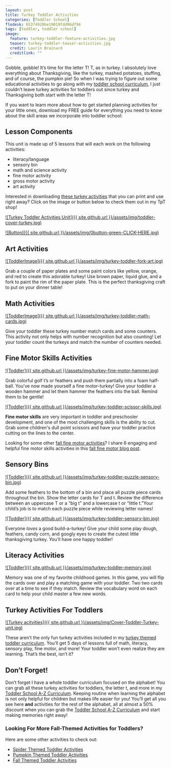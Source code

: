 ```yaml
---
layout: post
title: Turkey Toddler Activities
categories: [Toddler School]
flodesk: 65374920be19019fdd96d794
tags: [toddler, toddler school]
image:
  feature: turkey-toddler-feature-activities.jpg
  teaser: turkey-toddler-teaser-activities.jpg
  credit: Laurin Brainard
  creditlink: ""
---
```

Gobble, gobble! It’s time for the letter T! T, as in turkey. I absolutely love everything about Thanksgiving, like the turkey, mashed potatoes, stuffing, and of course, the pumpkin pie! So when I was trying to figure out some educational activities to go along with my [toddler school curriculum](https://www.teacherspayteachers.com/Product/Toddler-Activities-Lesson-Plans-Tot-School-Curriculum-Homeschool-Preschool-4296281?utm_source=PB%20Blog&utm_campaign=Toddler%20Bundle%20Upsell), I just couldn’t leave turkey activities for toddlers out since turkey and Thanksgiving both start with the letter T!

If you want to learn more about how to get started planning activities for your little ones, download my FREE guide for everything you need to know about the skill areas we incorporate into toddler school:

<div id="fd-form-65374920be19019fdd96d794"></div>
<script>
  window.fd('form', {
    formId: '65374920be19019fdd96d794',
    containerEl: '#fd-form-65374920be19019fdd96d794'
  });
</script>

## Lesson Components 
This unit is made up of 5 lessons that will each work on the following activities:
- literacy/language 
- sensory bin 
- math and science activity 
- fine motor activity 
- gross motor activity 
- art activity 

Interested in downloading [these turkey activities](https://www.teacherspayteachers.com/Product/Turkey-Toddler-Activities-Thanksgiving-Lesson-Plans-Fall-Preschool-Curriculum-4199735?utm_source=PB%20Blog&utm_campaign=Turkey%20Toddler%20Unit%20Cover) that you can print and use right away? Click on the image or button below to check them out in my TpT shop! 
 
[![Turkey Toddler Activities Unit]({{ site.github.url }}/assets/img/toddler-cover-turkey.jpg)](https://www.teacherspayteachers.com/Product/Turkey-Toddler-Activities-Thanksgiving-Lesson-Plans-Fall-Preschool-Curriculum-4199735?utm_source=PB%20Blog&utm_campaign=Turkey%20Toddler%20Unit%20Cover)
 
[![Button]({{ site.github.url }}/assets/img/0button-green-CLICK-HERE.jpg)](https://www.teacherspayteachers.com/Product/Turkey-Toddler-Activities-Thanksgiving-Lesson-Plans-Fall-Preschool-Curriculum-4199735?utm_source=PB%20Blog&utm_campaign=Turkey%20Toddler%20Unit%20Cover)

## Art Activities 

[![ToddlerImage]({{ site.github.url }}/assets/img/turkey-toddler-fork-art.jpg)](https://www.teacherspayteachers.com/Product/Toddler-Activities-Lesson-Plans-Turkey-Preschool-Curriculum-Letter-T-4199735?utm_source=PB%20Blog&utm_campaign=Turkey%20Toddler%20Post)

Grab a couple of paper plates and some paint colors like yellow, orange, and red to create this adorable turkey! Use brown paper, liquid glue, and a fork to paint the rim of the paper plate. This is the perfect thanksgiving craft to put on your dinner table!

## Math Activities

[![ToddlerImage]({{ site.github.url }}/assets/img/turkey-toddler-math-cards.jpg)](https://www.teacherspayteachers.com/Product/Toddler-Activities-Lesson-Plans-Turkey-Preschool-Curriculum-Letter-T-4199735?utm_source=PB%20Blog&utm_campaign=Turkey%20Toddler%20Post)

Give your toddler these turkey number match cards and some counters. This activity not only helps with number recognition but also counting! Let your toddler count the turkeys and match the number of counters needed.

## Fine Motor Skills Activities 

[![Toddler]({{ site.github.url }}/assets/img/turkey-fine-motor-hammer.jpg)](https://www.teacherspayteachers.com/Product/Toddler-Activities-Lesson-Plans-Turkey-Preschool-Curriculum-Letter-T-4199735?utm_source=PB%20Blog&utm_campaign=Turkey%20Toddler%20Post)

Grab colorful golf t’s or feathers and push them partially into a foam half-ball. You’ve now made yourself a fine motor-turkey! Give your toddler a wooden hammer and let them hammer the feathers into the ball. Remind them to be gentle! 

[![Toddler]({{ site.github.url }}/assets/img/turkey-toddler-scissor-skills.jpg)](https://www.teacherspayteachers.com/Product/Toddler-Activities-Lesson-Plans-Turkey-Preschool-Curriculum-Letter-T-4199735?utm_source=PB%20Blog&utm_campaign=Turkey%20Toddler%20Post)

**Fine motor skills** are very important in toddler and preschooler development, and one of the most challenging skills is the ability to cut. Grab some children's dull point scissors and have your toddler practice cutting on the lines to the center. 

Looking for some other [fall fine motor activities](https://www.teacherspayteachers.com/Product/Fall-Fine-Motor-Skills-Activities-Hole-Punch-Tracing-Prewriting-Playdough-More-8039943?utm_source=PB%20Blog&utm_campaign=Fall%20Fine%20Motor%20-%20Turkey%20Toddler%20Blog)? I share 6 engaging and helpful fine motor skills activities in this [fall fine motor blog post](https://theprimarybrain.com/fine%20motor%20activities/2022/09/06/Fall-Fine-Motor-Activities/).

## Sensory Bins 

[![Toddler]({{ site.github.url }}/assets/img/turkey-toddler-puzzle-sensory-bin.jpg)](https://www.teacherspayteachers.com/Product/Toddler-Activities-Lesson-Plans-Turkey-Preschool-Curriculum-Letter-T-4199735?utm_source=PB%20Blog&utm_campaign=Turkey%20Toddler%20Post)

Add some feathers to the bottom of a bin and place all puzzle piece cards throughout the bin. Show the letter cards for T and t. Review the difference between an uppercase T or a “big t” and a lowercase t or “little t.”Your child’s job is to match each puzzle piece while reviewing letter names!

[![Toddler]({{ site.github.url }}/assets/img/turkey-toddler-sensory-bin.jpg)](https://www.teacherspayteachers.com/Product/Toddler-Activities-Lesson-Plans-Turkey-Preschool-Curriculum-Letter-T-4199735?utm_source=PB%20Blog&utm_campaign=Turkey%20Toddler%20Post)

Everyone _loves_ a good build-a-turkey! Give your child some play dough, feathers, candy corn, and googly eyes to create the cutest little thanksgiving turkey. You’ll have one happy toddler!

## Literacy Activities

[![Toddler]({{ site.github.url }}/assets/img/turkey-toddler-memory.jpg)](https://www.teacherspayteachers.com/Product/Toddler-Activities-Lesson-Plans-Turkey-Preschool-Curriculum-Letter-T-4199735?utm_source=PB%20Blog&utm_campaign=Turkey%20Toddler%20Post)

Memory was one of my favorite childhood games. In this game, you will flip the cards over and play a matching game with your toddler. Two two cards over at a time to see if they match. Review the vocabulary word on each card to help your child master a few new words.

## Turkey Activities For Toddlers

[![Turkey acitvities]({{ site.github.url }}/assets/img/Cover-Toddler-Turkey-unit.jpg)](https://www.teacherspayteachers.com/Product/Toddler-Activities-Lesson-Plans-Turkey-Preschool-Curriculum-Letter-T-4199735?utm_source=PB%20Blog&utm_campaign=Turkey%20Toddler%20Post)

These aren’t the only fun turkey activities included in my [turkey themed toddler curriculum](https://www.teacherspayteachers.com/Product/-50-off-for-48-Hours-Toddler-School-Curriculum-Turkey-Themed-Lessons-4199735?utm_source=PB%20Blog&utm_campaign=Turkey%20Toddler%20Post). You’ll get 5 days of lessons full of math, literacy, sensory play, fine motor, and more! Your toddler won’t even realize they are learning. That’s the best, isn’t it? 

## Don’t Forget!

Don’t forget I have a whole toddler curriculum focused on the alphabet! You can grab all these turkey activities for toddlers, the letter t, and more in my [Toddler School A-Z Curriculum](https://www.teacherspayteachers.com/Product/Toddler-Activities-Lesson-Plans-Tot-School-Curriculum-Homeschool-Preschool-4296281?utm_source=PB%20Blog&utm_campaign=Toddler%20Bundle%20Upsell). Keeping routine when learning the alphabet is not only helpful for children but makes life easier for you! You’ll get all you see here **and** activities for the rest of the alphabet, all at almost a 50% discount when you can grab the [Toddler School A-Z Curriculum](https://www.teacherspayteachers.com/Product/Toddler-Activities-Lesson-Plans-Tot-School-Curriculum-Homeschool-Preschool-4296281?utm_source=PB%20Blog&utm_campaign=Toddler%20Bundle%20Upsell) and start making memories right away!

### Looking For More Fall-Themed Activities for Toddlers?
Here are some other activities to check out:
- [Spider Themed Toddler Activities](https://theprimarybrain.com/toddler%20school/2022/09/20/Easily-Teach-the-Letter-S/)
- [Pumpkin Themed Toddler Activities](https://theprimarybrain.com/toddler%20school/2022/09/01/Pumpkin-Toddler-Activities/)
- [Fall Themed Toddler Activities](https://theprimarybrain.com/toddler%20school/2024/02/10/Fall-Themed-Toddler-Activities/)